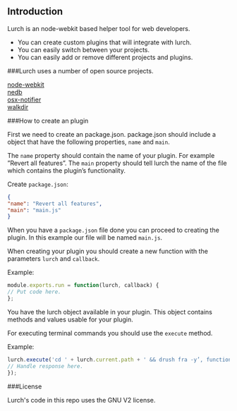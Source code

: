## Introduction


Lurch is an node-webkit based helper tool for web developers.

- You can create custom plugins that will integrate with lurch.
- You can easily switch between your projects.
- You can easily add or remove different projects and plugins.



###Lurch uses a number of open source projects.

[node-webkit](https://github.com/rogerwang/node-webkit)   
[nedb](https://github.com/louischatriot/nedb)   
[osx-notifier](https://github.com/chbrown/osx-notifier)   
[walkdir](https://github.com/soldair/node-walkdir)   


###How to create an plugin

First we need to create an package.json.
package.json should include a object that have the following properties, `name` and `main`.

The `name` property should contain the name of your plugin. For example ”Revert all features”.
The `main` property should tell lurch the name of the file which contains the plugin’s functionality.

Create `package.json`:

```json
{
"name": "Revert all features",
"main": "main.js"
}
```

When you have a `package.json` file done you can proceed to creating the plugin.
In this example our file will be named `main.js`.

When creating your plugin you should create a new function with the parameters `lurch` and `callback`.

Example:

```js
module.exports.run = function(lurch, callback) {
// Put code here.
};
```
You have the lurch object available in your plugin. This object contains methods and values usable for your plugin.

For executing terminal commands you should use the `execute` method.

Example:
```js
lurch.execute('cd ' + lurch.current.path + ' && drush fra -y’, function(error, stdout, stderr) {
// Handle response here.
});
```
###License

Lurch's code in this repo uses the GNU V2 license.


